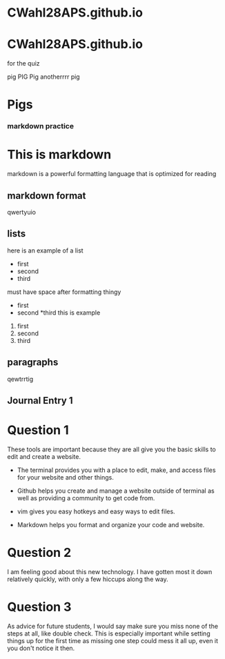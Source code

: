 # CWahl28APS.github.io
# CWahl28APS.github.io

for the quiz

pig
PIG
Pig
anotherrrr pig
# Pigs

### markdown practice

# This is markdown

markdown is a powerful formatting language that is optimized for reading

## markdown format

qwertyuio

## lists

here is an example of a list

- first
- second
- third

must have space after formatting thingy

* first
* second 
*third this is example

1. first
2. second 
3. third

## paragraphs

qewtrrtig

## Journal Entry 1

# Question 1

These tools are important because they are all give you the basic skills to edit and create a website.

- The terminal provides you with a place to edit, make, and access files for your website and other things.

- Github helps you create and manage a website outside of terminal as well as providing a community to get code from.

- vim gives you easy hotkeys and easy ways to edit files.

- Markdown helps you format and organize your code and website.
 
# Question 2

I am feeling good about this new technology. I have gotten most it down relatively quickly, with only a few hiccups along the way. 

# Question 3

As advice for future students, I would say make sure you miss none of the steps at all, like double check. This is especially important while setting things up for the first time as missing one step could mess it all up, even it you don't notice it then.


